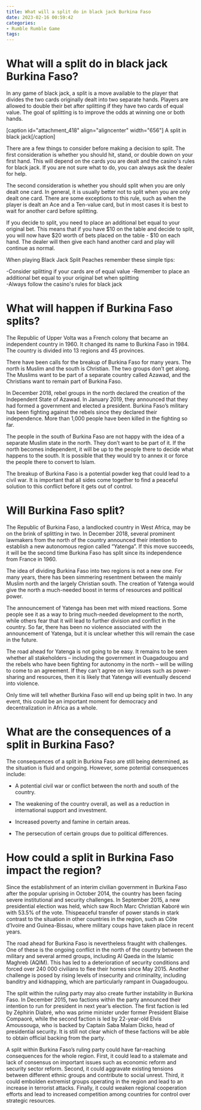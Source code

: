 ```yaml
---
title: What will a split do in black jack Burkina Faso
date: 2023-02-16 00:59:42
categories:
- Rumble Rumble Game
tags:
---
```



#  What will a split do in black jack Burkina Faso?

In any game of black jack, a split is a move available to the player that divides the two cards originally dealt into two separate hands. Players are allowed to double their bet after splitting if they have two cards of equal value. The goal of splitting is to improve the odds at winning one or both hands.

[caption id="attachment_418" align="aligncenter" width="656"] A split in black jack[/caption]

There are a few things to consider before making a decision to split. The first consideration is whether you should hit, stand, or double down on your first hand. This will depend on the cards you are dealt and the casino's rules for black jack. If you are not sure what to do, you can always ask the dealer for help.

The second consideration is whether you should split when you are only dealt one card. In general, it is usually better not to split when you are only dealt one card. There are some exceptions to this rule, such as when the player is dealt an Ace and a Ten-value card, but in most cases it is best to wait for another card before splitting.

If you decide to split, you need to place an additional bet equal to your original bet. This means that if you have $10 on the table and decide to split, you will now have $20 worth of bets placed on the table - $10 on each hand. The dealer will then give each hand another card and play will continue as normal.

When playing Black Jack Split Peaches remember these simple tips:

   
-Consider splitting if your cards are of equal value 
-Remember to place an additional bet equal to your original bet when splitting  
-Always follow the casino's rules for black jack

#  What will happen if Burkina Faso splits?

The Republic of Upper Volta was a French colony that became an independent country in 1960. It changed its name to Burkina Faso in 1984. The country is divided into 13 regions and 45 provinces.

There have been calls for the breakup of Burkina Faso for many years. The north is Muslim and the south is Christian. The two groups don’t get along. The Muslims want to be part of a separate country called Azawad, and the Christians want to remain part of Burkina Faso.

In December 2018, rebel groups in the north declared the creation of the Independent State of Azawad. In January 2019, they announced that they had formed a government and elected a president. Burkina Faso’s military has been fighting against the rebels since they declared their independence. More than 1,000 people have been killed in the fighting so far.

The people in the south of Burkina Faso are not happy with the idea of a separate Muslim state in the north. They don’t want to be part of it. If the north becomes independent, it will be up to the people there to decide what happens to the south. It is possible that they would try to annex it or force the people there to convert to Islam.

The breakup of Burkina Faso is a potential powder keg that could lead to a civil war. It is important that all sides come together to find a peaceful solution to this conflict before it gets out of control.

#  Will Burkina Faso split?

The Republic of Burkina Faso, a landlocked country in West Africa, may be on the brink of splitting in two. In December 2018, several prominent lawmakers from the north of the country announced their intention to establish a new autonomous region called “Yatenga”. If this move succeeds, it will be the second time Burkina Faso has split since its independence from France in 1960.

The idea of dividing Burkina Faso into two regions is not a new one. For many years, there has been simmering resentment between the mainly Muslim north and the largely Christian south. The creation of Yatenga would give the north a much-needed boost in terms of resources and political power.

The announcement of Yatenga has been met with mixed reactions. Some people see it as a way to bring much-needed development to the north, while others fear that it will lead to further division and conflict in the country. So far, there has been no violence associated with the announcement of Yatenga, but it is unclear whether this will remain the case in the future.

The road ahead for Yatenga is not going to be easy. It remains to be seen whether all stakeholders – including the government in Ouagadougou and the rebels who have been fighting for autonomy in the north – will be willing to come to an agreement. If they can't agree on key issues such as power-sharing and resources, then it is likely that Yatenga will eventually descend into violence.

Only time will tell whether Burkina Faso will end up being split in two. In any event, this could be an important moment for democracy and decentralization in Africa as a whole.

#  What are the consequences of a split in Burkina Faso?

The consequences of a split in Burkina Faso are still being determined, as the situation is fluid and ongoing. However, some potential consequences include:

* A potential civil war or conflict between the north and south of the country.

* The weakening of the country overall, as well as a reduction in international support and investment.

* Increased poverty and famine in certain areas.

* The persecution of certain groups due to political differences.

#  How could a split in Burkina Faso impact the region?

Since the establishment of an interim civilian government in Burkina Faso after the popular uprising in October 2014, the country has been facing severe institutional and security challenges. In September 2015, a new presidential election was held, which saw Roch Marc Christian Kaboré win with 53.5% of the vote. Thispeaceful transfer of power stands in stark contrast to the situation in other countries in the region, such as Côte d’Ivoire and Guinea-Bissau, where military coups have taken place in recent years.

The road ahead for Burkina Faso is nevertheless fraught with challenges. One of these is the ongoing conflict in the north of the country between the military and several armed groups, including Al Qaeda in the Islamic Maghreb (AQIM). This has led to a deterioration of security conditions and forced over 240 000 civilians to flee their homes since May 2015. Another challenge is posed by rising levels of insecurity and criminality, including banditry and kidnapping, which are particularly rampant in Ouagadougou.

The split within the ruling party may also create further instability in Burkina Faso. In December 2015, two factions within the party announced their intention to run for president in next year’s election. The first faction is led by Zéphirin Diabré, who was prime minister under former President Blaise Compaoré, while the second faction is led by 22-year-old Elvis Amoussouga, who is backed by Captain Saba Malam Dicko, head of presidential security. It is still not clear which of these factions will be able to obtain official backing from the party.

A split within Burkina Faso’s ruling party could have far-reaching consequences for the whole region. First, it could lead to a stalemate and lack of consensus on important issues such as economic reform and security sector reform. Second, it could aggravate existing tensions between different ethnic groups and contribute to social unrest. Third, it could embolden extremist groups operating in the region and lead to an increase in terrorist attacks. Finally, it could weaken regional cooperation efforts and lead to increased competition among countries for control over strategic resources.